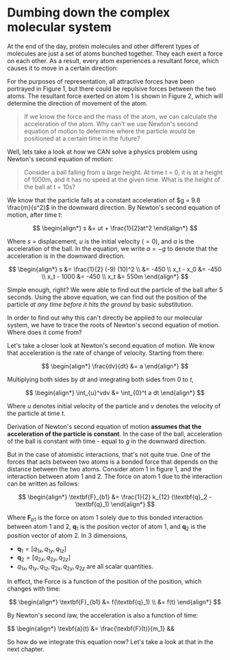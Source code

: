 # Dumbing down the complex molecular system

At the end of the day, protein molecules and other different types of molecules are just a set of atoms bunched together. They each exert a force on each other. As a result, every atom experiences a resultant force, which causes it to move in a certain direction:

<!-- Insert figures 1 and 2 here -->

For the purposes of representation, all attractive forces have been portrayed in Figure 1, but there could be repulsive forces between the two atoms. The resultant force exerted on atom 1 is shown in Figure 2, which will determine the direction of movement of the atom.

> If we know the force and the mass of the atom, we can calculate the acceleration of the atom. Why can't we use Newton's second equation of motion to determine where the particle would be positioned at a certain time in the future?

Well, lets take a look at how we CAN solve a physics problem using Newton's second equation of motion:

> Consider a ball falling from a large height. At time t = 0, it is at a height of 1000m, and it has no speed at the given time. What is the height of the ball at t = 10s?

We know that the particle falls at a constant acceleration of $g = 9.8 \frac{m}{s^2}$ in the downward direction. By Newton's second equation of motion, after time $t$:

$$
\begin{align*}
s &= ut + \frac{1}{2}at^2
\end{align*}
$$

Where $s$ = displacement, $u$ is the initial velocity $(= 0)$, and $a$ is the acceleration of the ball. In the equation, we write $a = -g$ to denote that the acceleration is in the downward direction.

$$
\begin{align*}
s &= \frac{1}{2} (-9) (10)^2 \\
&= -450 \\
x_t - x_0 &= -450 \\
x_t - 1000 &= -450 \\
x_t &= 550m
\end{align*}
$$

Simple enough, right? We were able to find out the particle of the ball after 5 seconds. Using the above equation, we can find out the position of the particle *at any time before it hits the ground* by basic substitution.

In order to find out why this can't directly be applied to our molecular system, we have to trace the roots of Newton's second equation of motion. Where does it come from?

Let's take a closer look at Newton's second equation of motion. We know that acceleration is the rate of change of velocity. Starting from there:

$$
\begin{align*}
\frac{dv}{dt} &= a 
\end{align*}
$$

Multiplying both sides by $dt$ and integrating both sides from $0$ to $t$,

$$
\begin{align*}
\int_{u}^vdv &= \int_{0}^t a dt 
\end{align*}
$$

Where $u$ denotes initial velocity of the particle and $v$ denotes the velocity of the particle at time $t$.

Derivation of Newton's second equation of motion **assumes that the acceleration of the particle is constant**. In the case of the ball, acceleration of the ball is constant with time - equal to $g$ in the downward direction.

<!-- Insert figure 3 here -->

But in the case of atomistic interactions, that's not quite true. One of the forces that acts between two atoms is a bonded force that depends on the distance between the two atoms. Consider atom 1 in figure 1, and the interaction between atom 1 and 2. The force on atom 1 due to the interaction can be written as follows:

$$
\begin{align*}
\textbf{F}_{b1} &= \frac{1}{2} k_{12} (\textbf{q}_2 - \textbf{q}_1)
\end{align*}
$$

Where $\textbf{F}_{b1}$ is the force on atom 1 solely due to this bonded interaction between atom 1 and 2, $\textbf{q}_1$ is the position vector of atom 1, and $\textbf{q}_2$ is the position vector of atom 2. In 3 dimensions, 

- $\textbf{q}_1 = [q_{1x}, q_{1y}, q_{1z}]$
- $\textbf{q}_2 = [q_{2x}, q_{2y}, q_{2z}]$
- $q_{1x}, q_{1y}, q_{1z}, q_{2x}, q_{2y}, q_{2z}$ are all scalar quantities.

In effect, the Force is a function of the position of the position, which changes with time:

$$
\begin{align*}
\textbf{F}_{b1} &= f(\textbf{q}_1) \\
&= f(t)
\end{align*}
$$

By Newton's second law, the acceleration is also a function of time:

$$
\begin{align*}
\texbf{a}(t) &= \frac{\texbf{F}(t)}{m_1}
&&

So how do we integrate this equation now? Let's take a look at that in the next chapter.
